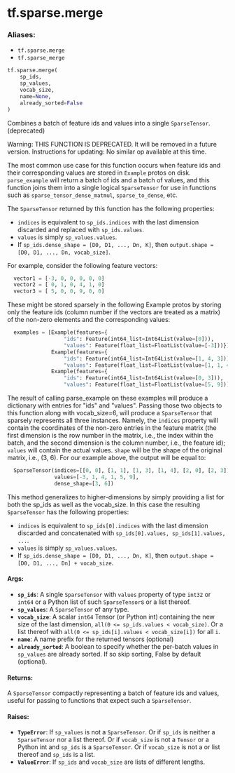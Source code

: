 <div itemscope itemtype="http://developers.google.com/ReferenceObject">
<meta itemprop="name" content="tf.sparse.merge" />
<meta itemprop="path" content="Stable" />
</div>

# tf.sparse.merge

### Aliases:

* `tf.sparse.merge`
* `tf.sparse_merge`

``` python
tf.sparse.merge(
    sp_ids,
    sp_values,
    vocab_size,
    name=None,
    already_sorted=False
)
```

Combines a batch of feature ids and values into a single `SparseTensor`. (deprecated)

Warning: THIS FUNCTION IS DEPRECATED. It will be removed in a future version.
Instructions for updating:
No similar op available at this time.

The most common use case for this function occurs when feature ids and
their corresponding values are stored in `Example` protos on disk.
`parse_example` will return a batch of ids and a batch of values, and this
function joins them into a single logical `SparseTensor` for use in
functions such as `sparse_tensor_dense_matmul`, `sparse_to_dense`, etc.

The `SparseTensor` returned by this function has the following properties:

  - `indices` is equivalent to `sp_ids.indices` with the last
    dimension discarded and replaced with `sp_ids.values`.
  - `values` is simply `sp_values.values`.
  - If `sp_ids.dense_shape = [D0, D1, ..., Dn, K]`, then
    `output.shape = [D0, D1, ..., Dn, vocab_size]`.

For example, consider the following feature vectors:

```python
  vector1 = [-3, 0, 0, 0, 0, 0]
  vector2 = [ 0, 1, 0, 4, 1, 0]
  vector3 = [ 5, 0, 0, 9, 0, 0]
```

These might be stored sparsely in the following Example protos by storing
only the feature ids (column number if the vectors are treated as a matrix)
of the non-zero elements and the corresponding values:

```python
  examples = [Example(features={
                  "ids": Feature(int64_list=Int64List(value=[0])),
                  "values": Feature(float_list=FloatList(value=[-3]))}),
              Example(features={
                  "ids": Feature(int64_list=Int64List(value=[1, 4, 3])),
                  "values": Feature(float_list=FloatList(value=[1, 1, 4]))}),
              Example(features={
                  "ids": Feature(int64_list=Int64List(value=[0, 3])),
                  "values": Feature(float_list=FloatList(value=[5, 9]))})]
```

The result of calling parse_example on these examples will produce a
dictionary with entries for "ids" and "values". Passing those two objects
to this function along with vocab_size=6, will produce a `SparseTensor` that
sparsely represents all three instances. Namely, the `indices` property will
contain the coordinates of the non-zero entries in the feature matrix (the
first dimension is the row number in the matrix, i.e., the index within the
batch, and the second dimension is the column number, i.e., the feature id);
`values` will contain the actual values. `shape` will be the shape of the
original matrix, i.e., (3, 6). For our example above, the output will be
equal to:

```python
  SparseTensor(indices=[[0, 0], [1, 1], [1, 3], [1, 4], [2, 0], [2, 3]],
               values=[-3, 1, 4, 1, 5, 9],
               dense_shape=[3, 6])
```

This method generalizes to higher-dimensions by simply providing a list for
both the sp_ids as well as the vocab_size.
In this case the resulting `SparseTensor` has the following properties:
  - `indices` is equivalent to `sp_ids[0].indices` with the last
    dimension discarded and concatenated with
    `sp_ids[0].values, sp_ids[1].values, ...`.
  - `values` is simply `sp_values.values`.
  - If `sp_ids.dense_shape = [D0, D1, ..., Dn, K]`, then
    `output.shape = [D0, D1, ..., Dn] + vocab_size`.

#### Args:

* <b>`sp_ids`</b>: A single `SparseTensor` with `values` property of type `int32`
    or `int64` or a Python list of such `SparseTensor`s or a list thereof.
* <b>`sp_values`</b>: A `SparseTensor` of any type.
* <b>`vocab_size`</b>: A scalar `int64` Tensor (or Python int) containing the new size
    of the last dimension, `all(0 <= sp_ids.values < vocab_size)`.
    Or a list thereof with `all(0 <= sp_ids[i].values < vocab_size[i])` for
    all `i`.
* <b>`name`</b>: A name prefix for the returned tensors (optional)
* <b>`already_sorted`</b>: A boolean to specify whether the per-batch values in
   `sp_values` are already sorted. If so skip sorting, False by default
   (optional).


#### Returns:

A `SparseTensor` compactly representing a batch of feature ids and values,
useful for passing to functions that expect such a `SparseTensor`.


#### Raises:

* <b>`TypeError`</b>: If `sp_values` is not a `SparseTensor`. Or if `sp_ids` is neither
    a `SparseTensor` nor a list thereof. Or if `vocab_size` is not a
    `Tensor` or a Python int and `sp_ids` is a `SparseTensor`. Or if
    `vocab_size` is not a or list thereof and `sp_ids` is a list.
* <b>`ValueError`</b>: If `sp_ids` and `vocab_size` are lists of different lengths.